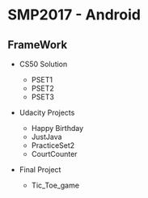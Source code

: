 # SMP2017 - Android

## FrameWork
* CS50 Solution
  * PSET1
  * PSET2
  * PSET3
  
  
* Udacity Projects
  * Happy Birthday
  * JustJava
  * PracticeSet2
  * CourtCounter
* Final Project
  * Tic_Toe_game
  
